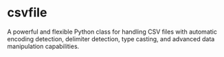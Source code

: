 # csvfile
A powerful and flexible Python class for handling CSV files with automatic encoding detection, delimiter detection, type casting, and advanced data manipulation capabilities.
